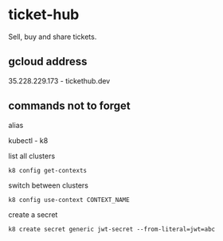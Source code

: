 # ticket-hub

Sell, buy and share tickets.

## gcloud address

35.228.229.173 - tickethub.dev

## commands not to forget

alias

kubectl - k8

list all clusters

    k8 config get-contexts

switch between clusters

    k8 config use-context CONTEXT_NAME

create a secret

    k8 create secret generic jwt-secret --from-literal=jwt=abc
